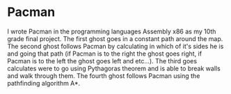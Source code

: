 # Pacman
I wrote Pacman in the programming languages Assembly x86 as my 10th grade final project. 
The first ghost goes in a constant path around the map.
The second ghost follows Pacman by calculating in which of it's sides he is and going that path (if Pacman is to the right the ghost goes right, if Pacman is to the left the ghost goes left and etc...).
The third goes calculates were to go using Pythagoras theorem and is able to break walls and walk through them.
The fourth ghost follows Pacman using the pathfinding algorithm A*.
